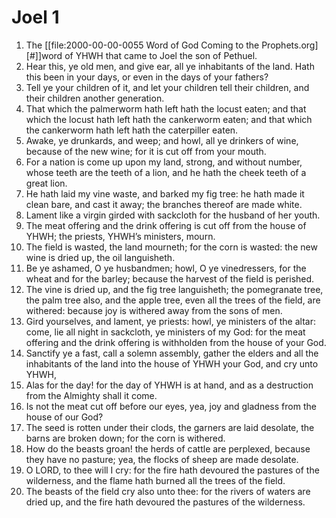 ﻿# Joel 1
1. The [[file:2000-00-00-0055 Word of God Coming to the Prophets.org][#]]word of YHWH that came to Joel the son of Pethuel. 
2. Hear this, ye old men, and give ear, all ye inhabitants of the land. Hath this been in your days, or even in the days of your fathers? 
3. Tell ye your children of it, and let your children tell their children, and their children another generation. 
4. That which the palmerworm hath left hath the locust eaten; and that which the locust hath left hath the cankerworm eaten; and that which the cankerworm hath left hath the caterpiller eaten. 
5. Awake, ye drunkards, and weep; and howl, all ye drinkers of wine, because of the new wine; for it is cut off from your mouth. 
6. For a nation is come up upon my land, strong, and without number, whose teeth are the teeth of a lion, and he hath the cheek teeth of a great lion. 
7. He hath laid my vine waste, and barked my fig tree: he hath made it clean bare, and cast it away; the branches thereof are made white. 
8.  Lament like a virgin girded with sackcloth for the husband of her youth. 
9. The meat offering and the drink offering is cut off from the house of YHWH; the priests, YHWH’s ministers, mourn. 
10. The field is wasted, the land mourneth; for the corn is wasted: the new wine is dried up, the oil languisheth. 
11. Be ye ashamed, O ye husbandmen; howl, O ye vinedressers, for the wheat and for the barley; because the harvest of the field is perished. 
12. The vine is dried up, and the fig tree languisheth; the pomegranate tree, the palm tree also, and the apple tree, even all the trees of the field, are withered: because joy is withered away from the sons of men. 
13. Gird yourselves, and lament, ye priests: howl, ye ministers of the altar: come, lie all night in sackcloth, ye ministers of my God: for the meat offering and the drink offering is withholden from the house of your God. 
14.  Sanctify ye a fast, call a solemn assembly, gather the elders and all the inhabitants of the land into the house of YHWH your God, and cry unto YHWH, 
15. Alas for the day! for the day of YHWH is at hand, and as a destruction from the Almighty shall it come. 
16. Is not the meat cut off before our eyes, yea, joy and gladness from the house of our God? 
17. The seed is rotten under their clods, the garners are laid desolate, the barns are broken down; for the corn is withered. 
18. How do the beasts groan! the herds of cattle are perplexed, because they have no pasture; yea, the flocks of sheep are made desolate. 
19. O LORD, to thee will I cry: for the fire hath devoured the pastures of the wilderness, and the flame hath burned all the trees of the field. 
20. The beasts of the field cry also unto thee: for the rivers of waters are dried up, and the fire hath devoured the pastures of the wilderness. 
